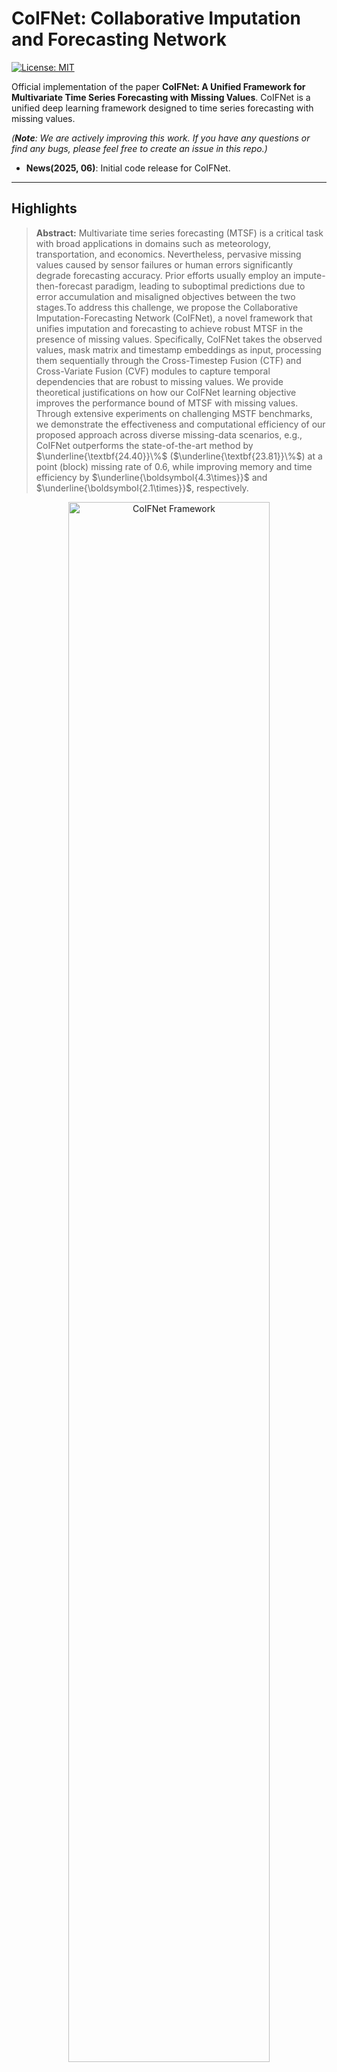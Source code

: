 
# CoIFNet: Collaborative Imputation and Forecasting Network

[![License: MIT](https://img.shields.io/badge/License-MIT-yellow.svg)](https://opensource.org/licenses/MIT)

Official implementation of the paper **CoIFNet: A Unified Framework for Multivariate Time Series Forecasting with Missing Values**. CoIFNet is a unified deep learning framework designed to time series forecasting with missing values.

*(**Note**: We are actively improving this work. If you have any questions or find any bugs, please feel free to create an issue in this repo.)*

- **News(2025, 06)**:  Initial code release for CoIFNet.

---

## Highlights

> **Abstract:** Multivariate time series forecasting (MTSF) is a critical task with broad applications in domains such as meteorology, transportation, and economics. Nevertheless, pervasive missing values caused by sensor failures or human errors significantly degrade forecasting accuracy. Prior efforts usually employ an impute-then-forecast paradigm, leading to suboptimal predictions due to error accumulation and misaligned objectives between the two stages.To address this challenge, we propose the Collaborative Imputation-Forecasting Network (CoIFNet), a novel framework that unifies imputation and forecasting to achieve robust MTSF in the presence of missing values. Specifically, CoIFNet takes the observed values, mask matrix and timestamp embeddings as input, processing them sequentially through the Cross-Timestep Fusion (CTF) and Cross-Variate Fusion (CVF) modules to capture temporal dependencies that are robust to missing values. We provide theoretical justifications on how our CoIFNet learning objective improves the performance bound of MTSF with missing values. Through extensive experiments on challenging MSTF benchmarks, we demonstrate the effectiveness and computational efficiency of our proposed approach across diverse missing-data scenarios, e.g., CoIFNet outperforms the state-of-the-art method by $\underline{\textbf{24.40}}\%$ ($\underline{\textbf{23.81}}\%$) at a point (block) missing rate of 0.6, while improving memory and time efficiency by  $\underline{\boldsymbol{4.3\times}}$ and $\underline{\boldsymbol{2.1\times}}$, respectively. 

<div align="center">
  <img src="assets/coifnet_architecture.png" width="80%" alt="CoIFNet Framework"/>
</div>
<p align="center"><i><b>Figure 1:</b> The overall architecture of CoIFNet.</i></p>

---

## Main Contributions

> 1.  We propose CoIFNet, which unifies imputation and forecasting into a single framework to achieve robust MTSF in the presence of missing values.
> 2.  We theoretically demonstrate the superiority of our one-stage CoIFNet framework over traditional two-stage approaches for handling missing values in time series forecasting.
> 3.  Extensive experiments on six challenging real-world datasets demonstrate the effectiveness and computational efficiency of our proposed approach across diverse missing-data scenarios.

---

## Performance Highlights

CoIFNet consistently achieves superior performance across multiple datasets and missing data scenarios.

**Efficient and Effective**
<div align="center">
  <img src="assets/rad.png" width="45%" alt=""/>
  <img src="assets/params.png" width="45%" alt=""/>
</div>
<p align="center"><i><b>Figure 2:</b> Overall performance and efficiency comparison with baseline models.</i></p>


**Forecasting Performance in Point Missing**
<div align="center">
  <img src="assets/point.png" width="80%" alt="Forecasting Performance Comparison in Point Missing "/>
</div>
<p align="center"><i><b>Figure 3:</b> Forecasting performance (MSE/MAE) comparison under <b>point-wise missing</b> scenarios.</i></p>

**Forecasting Performance in Point Missing**
<div align="center">
  <img src="assets/block.png" width="80%" alt="Forecasting Performance Comparison in Block Missing"/>
</div>
<p align="center"><i><b>Figure 4:</b> Forecasting performance (MSE/MAE) comparison under <b>block-wise missing</b> scenarios.</i></p>


---

## Installation

This codebase has been tested on Ubuntu 22.04 with Python 3.11 and PyTorch 2.1. We recommend using `uv` for fast and reliable dependency management.

```bash
# 1. Clone the repository
git clone https://github.com/KaiTang-eng/CoIFNet.git
cd CoIFNet

# 2. Create a virtual environment (optional but recommended)
uv venv

# 3. Install all dependencies from pyproject.toml
uv sync
```

---

## Data Preparation

1.  Download the required datasets (e.g., ETT, Weather, etc.). A common source is the [Autoformer repository](https://github.com/thuml/Autoformer/tree/main/data).
2.  Place all dataset files (e.g., `ETTh1.csv`) into a single directory.
3.  Update the `data_root` path in the configuration file (`conf/conf.yaml`) to point to your dataset directory.

---

## Training and Evaluation

We use [Hydra](https://hydra.cc/) for configuration management, making it easy to run experiments. All configurations are located in the `conf/` directory.

**Run an Experiment**
This command trains and evaluates CoIFNet on the ETTh1 dataset. By default, it performs 3 runs with different random seeds for stable results.
```bash
# (Optional): Activate the environment if you created one
source .venv/bin/activate 

# Run the experiment
uv run python main.py dataset=etth1 model=CoIFNet
```
All outputs, including logs, model checkpoints, and final results, will be saved to the `outputs/` directory, organized by date and time.

### Experiment Tracking with MLflow (Optional)
The project is integrated with MLflow for advanced experiment tracking.

```bash
# 1. Start the MLflow tracking server
mlflow ui --host 0.0.0.0 --port 5000

# 2. Set the tracking URI as an environment variable
export MLFLOW_TRACKING_URI="http://localhost:5000"

# 3. Run your experiments as usual
uv run python main.py dataset=etth1 model=CoIFNet
```
Your runs will now be logged to the MLflow UI, accessible at `http://localhost:5000`.


---

# Project Structure
<details>
<summary>Click to expand</summary>

```
CoIFNet/
├── conf/                   # Hydra configuration files
│   ├── dataset/            # Dataset-specific configurations
│   ├── model/              # Model-specific configurations
│   └── default.yaml        # Default experimental settings
├── dataset/                # Data loading and preprocessing
│   ├── mask/               # Missing pattern generation
│   └── ...
├── model/                  # Model implementations
├── trainer/                # Training and evaluation logic
├── utils/                  # Helper functions, metrics, and logger
├── assets/                 # Images and assets for the README
├── main_n_run.py           # Main script for running experiments
└── requirements.txt        # Python dependencies
```
</details>

---

# Citation

If you find this work useful for your research, please consider citing our paper:
```bibtex
@article{coifnet2025,
    title={CoIFNet: A Unified Framework for Multivariate Time Series Forecasting with Missing Values},
    author={Tang, Kai and Zhang, Ji* and Meng, Hua and Ma, Minbo and Xiong, Qi and Lv, Fengmao and Xu, Jie and Li, Tianrui},
    year={2025},
}
```

---

# Acknowledgements
Our implementation benefits from several open-source projects. We would like to thank the authors of:
- [Autoformer](https://github.com/thuml/Autoformer) for the datasets and data processing scripts.
- [RevIN](https://github.com/ts-kim/RevIN) for the reversible instance normalization concept.